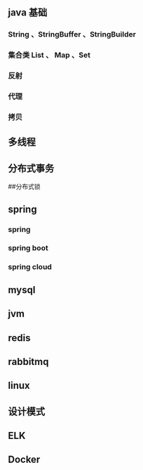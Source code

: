 ## java 基础
### String 、StringBuffer 、StringBuilder

### 集合类 List 、 Map 、Set


### 反射

### 代理

### 拷贝

## 多线程

## 分布式事务

##分布式锁

## spring

### spring 

### spring boot 

### spring cloud  

## mysql


## jvm

## redis 

## rabbitmq

## linux

## 设计模式

## ELK

## Docker


